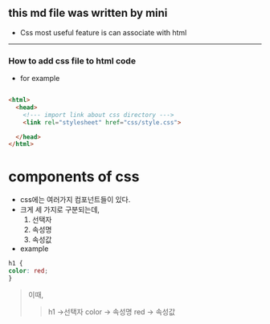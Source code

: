## this md file was written by mini

* Css most useful feature is can associate with html

---

### How to add css file to html code

* for example 

``` html

<html>
  <head>
    <!--- import link about css directory --->
    <link rel="stylesheet" href="css/style.css">

  </head>
</html>


``` 

# components of css 

* css에는 여러가지 컴포넌트들이 있다. 
* 크게 세 가지로 구분되는데, 
  1. 선택자
  2. 속성명
  3. 속성값
* example

``` Css
h1 {
color: red;
}
```
> 이때,
> > h1 ->선택자
> > color -> 속성명
> > red -> 속성값




